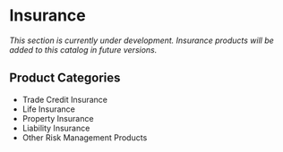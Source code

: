 # Insurance

*This section is currently under development. Insurance products will be added to this catalog in future versions.*

## Product Categories
- Trade Credit Insurance
- Life Insurance
- Property Insurance
- Liability Insurance
- Other Risk Management Products 